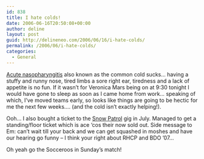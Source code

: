```yaml
---
id: 838
title: I hate colds!
date: 2006-06-16T20:50:08+00:00
author: deline
layout: post
guid: http://delineneo.com/2006/06/16/i-hate-colds/
permalink: /2006/06/i-hate-colds/
categories:
  - General
---
```

[Acute nasopharyngitis](http://en.wikipedia.org/wiki/Common_cold) also known as the common cold sucks&#8230; having a stuffy and runny nose, tired limbs a sore right ear, tiredness and a lack of appetite is no fun. If it wasn&#8217;t for Veronica Mars being on at 9:30 tonight I would have gone to sleep as soon as I came home from work&#8230; speaking of which, I&#8217;ve moved teams early, so looks like things are going to be hectic for me the next few weeks&#8230;. (and the cold isn&#8217;t exactly helping!).

Ooh&#8230; I also bought a ticket to the [Snow Patrol](http://www.snowpatrol.com) gig in July. Managed to get a standing/floor ticket which is ace &#8216;cos their now sold out. Side message to Em: can&#8217;t wait till your back and we can get squashed in moshes and have our hearing go funny &#8211; I think your right about RHCP and BDO &#8217;07&#8230;

Oh yeah go the Socceroos in Sunday&#8217;s match!
